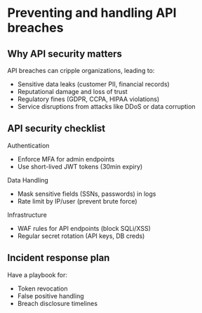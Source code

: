 # Preventing and handling API breaches

## Why API security matters

API breaches can cripple organizations, leading to:

* Sensitive data leaks (customer PII, financial records)
* Reputational damage and loss of trust
* Regulatory fines (GDPR, CCPA, HIPAA violations)
* Service disruptions from attacks like DDoS or data corruption

## API security checklist

Authentication

* Enforce MFA for admin endpoints
* Use short-lived JWT tokens (30min expiry)

Data Handling

* Mask sensitive fields (SSNs, passwords) in logs
* Rate limit by IP/user (prevent brute force)

Infrastructure

* WAF rules for API endpoints (block SQLi/XSS)
* Regular secret rotation (API keys, DB creds)

## Incident response plan

Have a playbook for:

* Token revocation
* False positive handling
* Breach disclosure timelines
